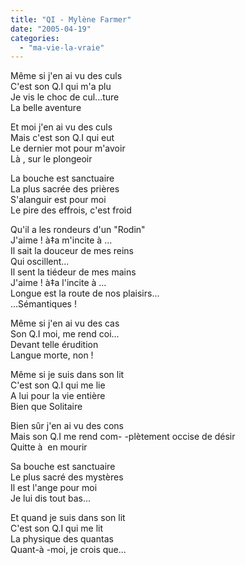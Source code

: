 ```yaml
---
title: "QI - Mylène Farmer"
date: "2005-04-19"
categories: 
  - "ma-vie-la-vraie"
---
```


Même si j'en ai vu des culs  
C'est son Q.I qui m'a plu  
Je vis le choc de cul...ture  
La belle aventure  

Et moi j'en ai vu des culs  
Mais c'est son Q.I qui eut  
Le dernier mot pour m'avoir  
Là , sur le plongeoir  

La bouche est sanctuaire  
La plus sacrée des prières  
S'alanguir est pour moi  
Le pire des effrois, c'est froid  

Qu'il a les rondeurs d'un "Rodin"  
J'aime ! à‡a m'incite à ...  
Il sait la douceur de mes reins  
Qui oscillent...  
Il sent la tiédeur de mes mains  
J'aime ! à‡a l'incite à ...  
Longue est la route de nos plaisirs...  
...Sémantiques !  

Même si j'en ai vu des cas  
Son Q.I moi, me rend coi...  
Devant telle érudition  
Langue morte, non !  

Même si je suis dans son lit  
C'est son Q.I qui me lie  
A lui pour la vie entière  
Bien que Solitaire  

Bien sûr j'en ai vu des cons  
Mais son Q.I me rend com- 
\-plètement occise de désir  
Quitte à  en mourir  

Sa bouche est sanctuaire  
Le plus sacré des mystères  
Il est l'ange pour moi  
Je lui dis tout bas...  

Et quand je suis dans son lit  
C'est son Q.I qui me lit  
La physique des quantas  
Quant-à -moi, je crois que...
